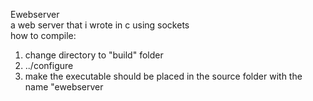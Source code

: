 Ewebserver
<br>
a web server that i wrote in c using sockets
<br>
how to compile:<br>
1. change directory to "build" folder
2. ../configure
3. make
the executable should be placed in the source folder with the name "ewebserver
